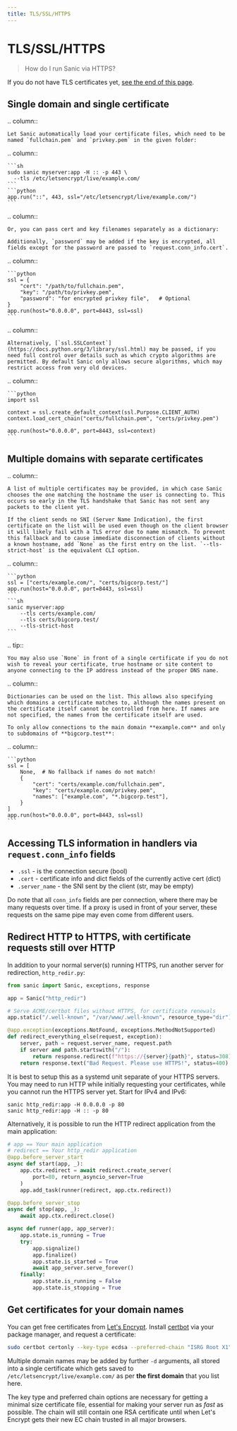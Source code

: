 ```yaml
---
title: TLS/SSL/HTTPS
---
```


# TLS/SSL/HTTPS

> How do I run Sanic via HTTPS?

If you do not have TLS certificates yet, [see the end of this page](./tls.md#get-certificates-for-your-domain-names).

## Single domain and single certificate

.. column::

```
Let Sanic automatically load your certificate files, which need to be named `fullchain.pem` and `privkey.pem` in the given folder:
```

.. column::

````
```sh
sudo sanic myserver:app -H :: -p 443 \
  --tls /etc/letsencrypt/live/example.com/
```
```python
app.run("::", 443, ssl="/etc/letsencrypt/live/example.com/")
```
````

.. column::

```
Or, you can pass cert and key filenames separately as a dictionary:

Additionally, `password` may be added if the key is encrypted, all fields except for the password are passed to `request.conn_info.cert`.
```

.. column::

````
```python
ssl = {
    "cert": "/path/to/fullchain.pem",
    "key": "/path/to/privkey.pem",
    "password": "for encrypted privkey file",   # Optional
}
app.run(host="0.0.0.0", port=8443, ssl=ssl)
```
````

.. column::

```
Alternatively, [`ssl.SSLContext`](https://docs.python.org/3/library/ssl.html) may be passed, if you need full control over details such as which crypto algorithms are permitted. By default Sanic only allows secure algorithms, which may restrict access from very old devices.
```

.. column::

````
```python
import ssl

context = ssl.create_default_context(ssl.Purpose.CLIENT_AUTH)
context.load_cert_chain("certs/fullchain.pem", "certs/privkey.pem")

app.run(host="0.0.0.0", port=8443, ssl=context)
```
````

## Multiple domains with separate certificates

.. column::

```
A list of multiple certificates may be provided, in which case Sanic chooses the one matching the hostname the user is connecting to. This occurs so early in the TLS handshake that Sanic has not sent any packets to the client yet.

If the client sends no SNI (Server Name Indication), the first certificate on the list will be used even though on the client browser it will likely fail with a TLS error due to name mismatch. To prevent this fallback and to cause immediate disconnection of clients without a known hostname, add `None` as the first entry on the list. `--tls-strict-host` is the equivalent CLI option.
```

.. column::

````
```python
ssl = ["certs/example.com/", "certs/bigcorp.test/"]
app.run(host="0.0.0.0", port=8443, ssl=ssl)
```
```sh
sanic myserver:app
    --tls certs/example.com/
    --tls certs/bigcorp.test/
    --tls-strict-host
```
````

.. tip::

```
You may also use `None` in front of a single certificate if you do not wish to reveal your certificate, true hostname or site content to anyone connecting to the IP address instead of the proper DNS name.
```

.. column::

```
Dictionaries can be used on the list. This allows also specifying which domains a certificate matches to, although the names present on the certificate itself cannot be controlled from here. If names are not specified, the names from the certificate itself are used.

To only allow connections to the main domain **example.com** and only to subdomains of **bigcorp.test**:
```

.. column::

````
```python
ssl = [
    None,  # No fallback if names do not match!
    {
        "cert": "certs/example.com/fullchain.pem",
        "key": "certs/example.com/privkey.pem",
        "names": ["example.com", "*.bigcorp.test"],
    }
]
app.run(host="0.0.0.0", port=8443, ssl=ssl)
```
````

## Accessing TLS information in handlers via `request.conn_info` fields

- `.ssl` - is the connection secure (bool)
- `.cert` - certificate info and dict fields of the currently active cert (dict)
- `.server_name` - the SNI sent by the client (str, may be empty)

Do note that all `conn_info` fields are per connection, where there may be many requests over time. If a proxy is used in front of your server, these requests on the same pipe may even come from different users.

## Redirect HTTP to HTTPS, with certificate requests still over HTTP

In addition to your normal server(s) running HTTPS, run another server for redirection, `http_redir.py`:

```python
from sanic import Sanic, exceptions, response

app = Sanic("http_redir")

# Serve ACME/certbot files without HTTPS, for certificate renewals
app.static("/.well-known", "/var/www/.well-known", resource_type="dir")

@app.exception(exceptions.NotFound, exceptions.MethodNotSupported)
def redirect_everything_else(request, exception):
    server, path = request.server_name, request.path
    if server and path.startswith("/"):
        return response.redirect(f"https://{server}{path}", status=308)
    return response.text("Bad Request. Please use HTTPS!", status=400)
```

It is best to setup this as a systemd unit separate of your HTTPS servers. You may need to run HTTP while initially requesting your certificates, while you cannot run the HTTPS server yet. Start for IPv4 and IPv6:

```
sanic http_redir:app -H 0.0.0.0 -p 80
sanic http_redir:app -H :: -p 80
```

Alternatively, it is possible to run the HTTP redirect application from the main application:

```python
# app == Your main application
# redirect == Your http_redir application
@app.before_server_start
async def start(app, _):
    app.ctx.redirect = await redirect.create_server(
        port=80, return_asyncio_server=True
    )
    app.add_task(runner(redirect, app.ctx.redirect))

@app.before_server_stop
async def stop(app, _):
    await app.ctx.redirect.close()

async def runner(app, app_server):
    app.state.is_running = True
    try:
        app.signalize()
        app.finalize()
        app.state.is_started = True
        await app_server.serve_forever()
    finally:
        app.state.is_running = False
        app.state.is_stopping = True
```

## Get certificates for your domain names

You can get free certificates from [Let's Encrypt](https://letsencrypt.org/). Install [certbot](https://certbot.eff.org/) via your package manager, and request a certificate:

```sh
sudo certbot certonly --key-type ecdsa --preferred-chain "ISRG Root X1" -d example.com -d www.example.com
```

Multiple domain names may be added by further `-d` arguments, all stored into a single certificate which gets saved to `/etc/letsencrypt/live/example.com/` as per **the first domain** that you list here.

The key type and preferred chain options are necessary for getting a minimal size certificate file, essential for making your server run as _fast_ as possible. The chain will still contain one RSA certificate until when Let's Encrypt gets their new EC chain trusted in all major browsers.
